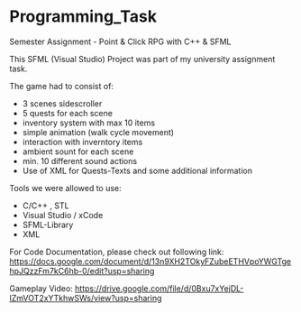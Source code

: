# Programming_Task
Semester Assignment - Point & Click RPG with C++ & SFML

This SFML (Visual Studio) Project was part of my university assignment task.

The game had to consist of:
- 3 scenes sidescroller
- 5 quests for each scene
- inventory system with max 10 items
- simple animation (walk cycle movement)
- interaction with inverntory items
- ambient sount for each scene
- min. 10 different sound actions
- Use of XML for Quests-Texts and some additional information

Tools we were allowed to use:
- C/C++ , STL
- Visual Studio / xCode
- SFML-Library
- XML

For Code Documentation, please check out following link:
https://docs.google.com/document/d/13n9XH2TOkyFZubeETHVpoYWGTgehpJQzzFm7kC6hb-0/edit?usp=sharing

Gameplay Video: https://drive.google.com/file/d/0Bxu7xYejDL-IZmVOT2xYTkhwSWs/view?usp=sharing


